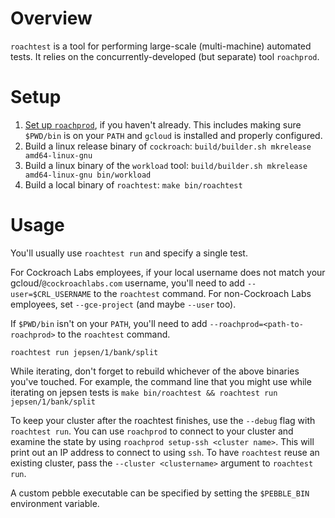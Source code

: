 # Overview

`roachtest` is a tool for performing large-scale (multi-machine)
automated tests. It relies on the concurrently-developed (but
separate) tool `roachprod`.

# Setup

1. [Set up `roachprod`](https://github.com/cockroachdb/cockroach/blob/master/pkg/cmd/roachprod/README.md), if you haven't already. This includes making sure `$PWD/bin` is on your `PATH` and `gcloud` is installed and properly configured.
1. Build a linux release binary of `cockroach`: `build/builder.sh mkrelease amd64-linux-gnu`
1. Build a linux binary of the `workload` tool: `build/builder.sh mkrelease amd64-linux-gnu bin/workload`
1. Build a local binary of `roachtest`: `make bin/roachtest`

# Usage

You'll usually use `roachtest run` and specify a single test.

For Cockroach Labs employees, if your local username does not match
your gcloud/`@cockroachlabs.com` username, you'll need to add
`--user=$CRL_USERNAME` to the `roachtest` command. For non-Cockroach
Labs employees, set `--gce-project` (and maybe `--user` too).

If `$PWD/bin` isn't on your `PATH`, you'll need to add `--roachprod=<path-to-roachprod>`
to the `roachtest` command.

```shell
roachtest run jepsen/1/bank/split
```

While iterating, don't forget to rebuild whichever of the above
binaries you've touched. For example, the command line that you might use
while iterating on jepsen tests is `make bin/roachtest &&
roachtest run jepsen/1/bank/split`

To keep your cluster after the roachtest finishes, use the `--debug` flag
with `roachtest run`. You can use `roachprod` to connect to your cluster and
examine the state by using `roachprod setup-ssh <cluster name>`. This will print
out an IP address to connect to using `ssh`. To have `roachtest` reuse an
existing cluster, pass the `--cluster <clustername>` argument to 
`roachtest run`. 

A custom pebble executable can be specified by setting the `$PEBBLE_BIN` environment
variable.
